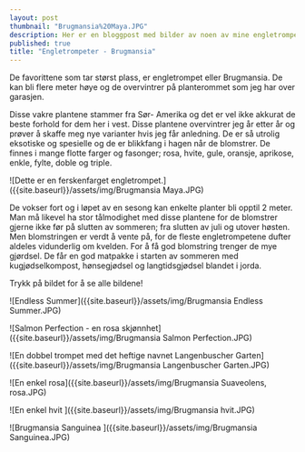 ```yaml
---
layout: post
thumbnail: "Brugmansia%20Maya.JPG"
description: Her er en bloggpost med bilder av noen av mine engletrompeter.
published: true
title: "Engletrompeter - Brugmansia"
---
```





De favorittene som tar størst plass, er engletrompet eller Brugmansia. De kan bli flere meter høye og de overvintrer på planterommet som jeg har over garasjen. 

Disse vakre plantene stammer fra Sør- Amerika og det er vel ikke akkurat de beste forhold for dem her i vest. Disse plantene overvintrer jeg år etter år og prøver å skaffe meg nye varianter hvis jeg får anledning. De er så utrolig eksotiske og spesielle og de er blikkfang i hagen når de blomstrer. De finnes i mange flotte farger og fasonger; rosa, hvite, gule, oransje, aprikose, enkle, fylte, doble og triple.

![Dette er en ferskenfarget engletrompet.]({{site.baseurl}}/assets/img/Brugmansia Maya.JPG)

<!--more-->

De vokser fort og i løpet av en sesong kan enkelte planter bli opptil 2 meter.  Man må likevel ha stor tålmodighet med disse plantene for de blomstrer gjerne ikke før på slutten av sommeren; fra slutten av juli og utover høsten. Men blomstringen er verdt å vente på, for de fleste engletrompetene dufter aldeles vidunderlig om kvelden. For å få god blomstring trenger de mye gjørdsel. De får en god matpakke i starten av sommeren med kugjødselkompost, hønsegjødsel og langtidsgjødsel blandet i jorda.

Trykk på bildet for å se alle bildene!

![Endless Summer]({{site.baseurl}}/assets/img/Brugmansia Endless Summer.JPG)

![Salmon Perfection - en rosa skjønnhet]({{site.baseurl}}/assets/img/Brugmansia Salmon Perfection.JPG)

![En dobbel trompet med det heftige navnet Langenbuscher Garten]({{site.baseurl}}/assets/img/Brugmansia Langenbuscher Garten.JPG)

![En enkel rosa]({{site.baseurl}}/assets/img/Brugmansia Suaveolens, rosa.JPG)

![En enkel hvit ]({{site.baseurl}}/assets/img/Brugmansia hvit.JPG)

![Brugmansia Sanguinea ]({{site.baseurl}}/assets/img/Brugmansia Sanguinea.JPG)
